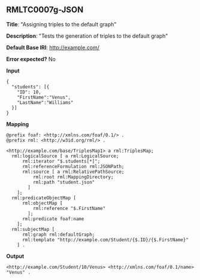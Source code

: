 ## RMLTC0007g-JSON

**Title**: "Assigning triples to the default graph"

**Description**: "Tests the generation of triples to the default graph"

**Default Base IRI**: http://example.com/

**Error expected?** No

**Input**
```
{
  "students": [{
    "ID": 10,
    "FirstName":"Venus",
    "LastName":"Williams"
  }]
}

```

**Mapping**
```
@prefix foaf: <http://xmlns.com/foaf/0.1/> .
@prefix rml: <http://w3id.org/rml/> .

<http://example.com/base/TriplesMap1> a rml:TriplesMap;
  rml:logicalSource [ a rml:LogicalSource;
      rml:iterator "$.students[*]";
      rml:referenceFormulation rml:JSONPath;
      rml:source [ a rml:RelativePathSource;
          rml:root rml:MappingDirectory;
          rml:path "student.json"
        ]
    ];
  rml:predicateObjectMap [
      rml:objectMap [
          rml:reference "$.FirstName"
        ];
      rml:predicate foaf:name
    ];
  rml:subjectMap [
      rml:graph rml:defaultGraph;
      rml:template "http://example.com/Student/{$.ID}/{$.FirstName}"
    ] .

```

**Output**
```
<http://example.com/Student/10/Venus> <http://xmlns.com/foaf/0.1/name> "Venus" .


```

